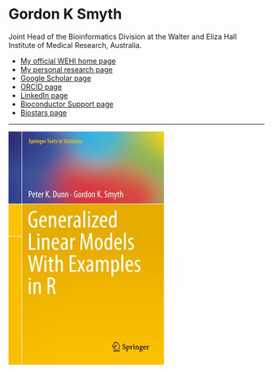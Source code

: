 # Gordon K Smyth

Joint Head of the Bioinformatics Division at the Walter and Eliza Hall Institute of Medical Research, Australia.

* [My official WEHI home page](http://www.wehi.edu.au/people/gordon-smyth)
* [My personal research page](http://www.statsci.org/smyth)
* [Google Scholar page](https://scholar.google.com.au/citations?user=k1z6axEAAAAJ&hl=en)
* [ORCID page](https://orcid.org/0000-0001-9221-2892)
* [LinkedIn page](https://au.linkedin.com/in/gordonsmyth)
* [Bioconductor Support page](https://support.bioconductor.org/u/179)
* [Biostars page](https://www.biostars.org/u/13578/)

<hr size="2">
<a href="https://doi.org/10.1007/978-1-4419-0118-7"><img src="DunnSmythGLMs.jpg" alt="Generalized Linear Models with Examples in R"></a>

